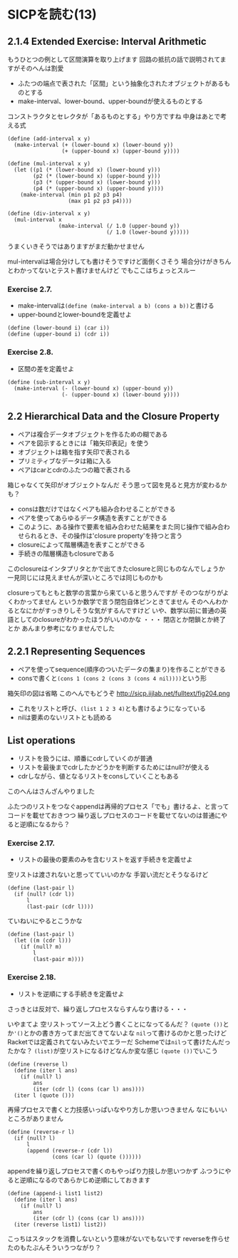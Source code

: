 # SICPを読む(13)

## 2.1.4 Extended Exercise: Interval Arithmetic

もうひとつの例として区間演算を取り上げます
回路の抵抗の話で説明されてますがそのへんは割愛

* ふたつの端点で表された「区間」という抽象化されたオブジェクトがあるものとする
* make-interval、lower-bound、upper-boundが使えるものとする

コンストラクタとセレクタが「あるものとする」やり方ですね
中身はあとで考える式

```
(define (add-interval x y)
  (make-interval (+ (lower-bound x) (lower-bound y))
                 (+ (upper-bound x) (upper-bound y))))

(define (mul-interval x y)
  (let ((p1 (* (lower-bound x) (lower-bound y)))
        (p2 (* (lower-bound x) (upper-bound y)))
        (p3 (* (upper-bound x) (lower-bound y)))
        (p4 (* (upper-bound x) (upper-bound y))))
    (make-interval (min p1 p2 p3 p4)
                   (max p1 p2 p3 p4))))

(define (div-interval x y)
  (mul-interval x
                (make-interval (/ 1.0 (upper-bound y))
                               (/ 1.0 (lower-bound y)))))
```

うまくいきそうではありますがまだ動かせません

mul-intervalは場合分けしても書けそうですけど面倒くさそう
場合分けがきちんとわかってないとテスト書けませんけど
でもここはちょっとスルー

### Exercise 2.7.

* make-intervalは`(define (make-interval a b) (cons a b))`と書ける
* upper-boundとlower-boundを定義せよ

```
(define (lower-bound i) (car i))
(define (upper-bound i) (cdr i))
```
### Exercise 2.8.

* 区間の差を定義せよ

```
(define (sub-interval x y)
  (make-interval (- (lower-bound x) (upper-bound y))
                 (- (upper-bound x) (lower-bound y))))
```

## 2.2 Hierarchical Data and the Closure Property

* ペアは複合データオブジェクトを作るための糊である
* ペアを図示するときには「箱矢印表記」を使う
* オブジェクトは箱を指す矢印で表される
* プリミティブなデータは箱に入る
* ペアはcarとcdrのふたつの箱で表される

箱じゃなくて矢印がオブジェクトなんだ
そう思って図を見ると見方が変わるかも？

* consは数だけではなくペアも組み合わせることができる
* ペアを使ってあらゆるデータ構造を表すことができる
* このように、ある操作で要素を組み合わせた結果をまた同じ操作で組み合わせられるとき、その操作は'closure property'を持つと言う
* closureによって階層構造を表すことができる
* 手続きの階層構造もclosureである

このclosureはインタプリタとかで出てきたclosureと同じものなんでしょうか
一見同じには見えませんが深いところでは同じものかも

closureってもともと数学の言葉から来ていると思うんですが
そのつながりがよくわかってません
というか数学で言う閉包自体ピンときてません
そのへんわかるとなにかがすっきりしそうな気がするんですけど
いや、数学以前に普通の英語としてのclosureがわかったほうがいいのかな
・・・
閉店とか閉鎖とか終了とか
あんまり参考になりませんでした

## 2.2.1 Representing Sequences

* ペアを使ってsequence(順序のついたデータの集まり)を作ることができる
* consで書くと`(cons 1 (cons 2 (cons 3 (cons 4 nil))))`という形

箱矢印の図は省略
このへんでもどうぞ http://sicp.iijlab.net/fulltext/fig204.png

* これをリストと呼び、`(list 1 2 3 4)`とも書けるようになっている
* nilは要素のないリストとも読める

## List operations

* リストを扱うには、順番にcdrしていくのが普通
* リストを最後までcdrしたかどうかを判断するためにはnull?が使える
* cdrしながら、値となるリストをconsしていくこともある

このへんはさんざんやりました

ふたつのリストをつなぐappendは再帰的プロセス「でも」書けるよ、と言ってコードを載せておきつつ
繰り返しプロセスのコードを載せてないのは普通にやると逆順になるから？

### Exercise 2.17.

* リストの最後の要素のみを含むリストを返す手続きを定義せよ

空リストは渡されないと思ってていいのかな
手習い流だとそうなるけど

```
(define (last-pair l)
  (if (null? (cdr l))
      l
      (last-pair (cdr l))))
```

ていねいにやるとこうかな

```
(define (last-pair l)
  (let ((m (cdr l)))
    (if (null? m)
        l
        (last-pair m))))
```

### Exercise 2.18. 

* リストを逆順にする手続きを定義せよ

さっきとは反対で、繰り返しプロセスならすんなり書ける・・・

いやまてよ
空リストってソース上どう書くことになってるんだ？
`(quote ())`とか`'()`とかの書き方ってまだ出てきてないよな
`nil`って書けるのかと思ったけどRacketでは定義されてないみたいでエラーだ
Schemeでは`nil`って書けたんだったかな？
`(list)`が空リストになるけどなんか変な感じ
`(quote ())`でいこう

```
(define (reverse l)
  (define (iter l ans)
    (if (null? l)
        ans
        (iter (cdr l) (cons (car l) ans))))
  (iter l (quote ()))
```

再帰プロセスで書くと力技感いっぱいなやり方しか思いつきません
なにもいいところがありません

```
(define (reverse-r l)
  (if (null? l)
      l
      (append (reverse-r (cdr l))
              (cons (car l) (quote ())))))
```

appendを繰り返しプロセスで書くのもやっぱり力技しか思いつかず
ふつうにやると逆順になるのであらかじめ逆順にしておきます

```
(define (append-i list1 list2)
  (define (iter l ans)
    (if (null? l)
        ans
        (iter (cdr l) (cons (car l) ans))))
  (iter (reverse list1) list2))
```

こっちはスタックを消費しないという意味がないでもないです
reverseを作らせたのもたぶんそういうつながり？


